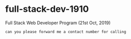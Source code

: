 # full-stack-dev-1910
Full Stack Web Developer Program (21st Oct, 2019)
    
    
    can you please forward me a contact number for calling
